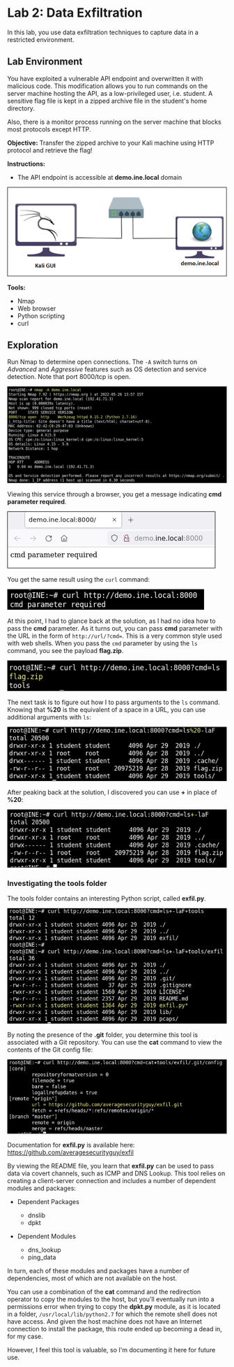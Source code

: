 # Lab 2: Data Exfiltration

In this lab, you use data exfiltration techniques to capture data in a restricted environment.

## Lab Environment
You have exploited a vulnerable API endpoint and overwritten it with malicious code. This modification allows you to run commands on the server machine hosting the API, as a low-privileged user, i.e. student. A sensitive flag file is kept in a zipped archive file in the student's home directory.

Also, there is a monitor process running on the server machine that blocks most protocols except HTTP.

**Objective:** Transfer the zipped archive to your Kali machine using HTTP protocol and retrieve the flag!

**Instructions:**  
- The API endpoint is accessible at **demo.ine.local** domain

![](img/laboverview.png)

**Tools:**
- Nmap
- Web browser
- Python scripting
- curl

## Exploration

Run Nmap to determine open connections. The `-A` switch turns on *Advanced* and *Aggressive* features such as OS detection and service detection. Note that port 8000/tcp is open.

![](img/nmapresults.png)

Viewing this service through a browser, you get a message indicating **cmd parameter required**.

![](img/browserresult.png)

You get the same result using the `curl` command:

![](img/curl1.png)

At this point, I had to glance back at the solution, as I had no idea how to pass the **cmd** parameter. As it turns out, you can pass **cmd** parameter with the URL in the form of `http://url/?cmd=`. This is a very common style used with web shells. When you pass the `cmd` parameter by using the `ls` command, you see the payload **flag.zip**.

![](img/curl2.png)

The next task is to figure out how I to pass arguments to the `ls` command. Knowing that **%20** is the equivalent of a space in a URL, you can use additional arguments with `ls`:

![](img/curl3.png)

After peaking back at the solution, I discovered you can use **+** in place of **%20**:

![](img/curl4.png)

### Investigating the **tools** folder
The tools folder contains an interesting Python script, called **exfil.py**. 

![](img/ls-exfil.png)

By noting the presence of the **.git** folder, you determine this tool is associated with a Git repository. You can use the **cat** command to view the contents of the Git config file:

![](img/gitconfig.png)

Documentation for **exfil.py** is available here: https://github.com/averagesecurityguy/exfil

By viewing the README file, you learn that **exfil.py** can be used to pass data via covert channels, such as ICMP and DNS Lookup. This tool relies on creating a client-server connection and includes a number of dependent modules and packages:

- Dependent Packages
  - dnslib
  - dpkt

- Dependent Modules
  - dns_lookup
  - ping_data

In turn, each of these modules and packages have a number of dependencies, most of which are not available on the host.

You can use a combination of the **cat** command and the redirection operator to copy the modules to the host, but you'll eventually run into a permissions error when trying to copy the **dpkt.py** module, as it is located in a folder, `/usr/local/lib/python2.7` for which the remote shell does not have access. And given the host machine does not have an Internet connection to install the package, this route ended up becoming a dead in, for my case.

However, I feel this tool is valuable, so I'm documenting it here for future use.
